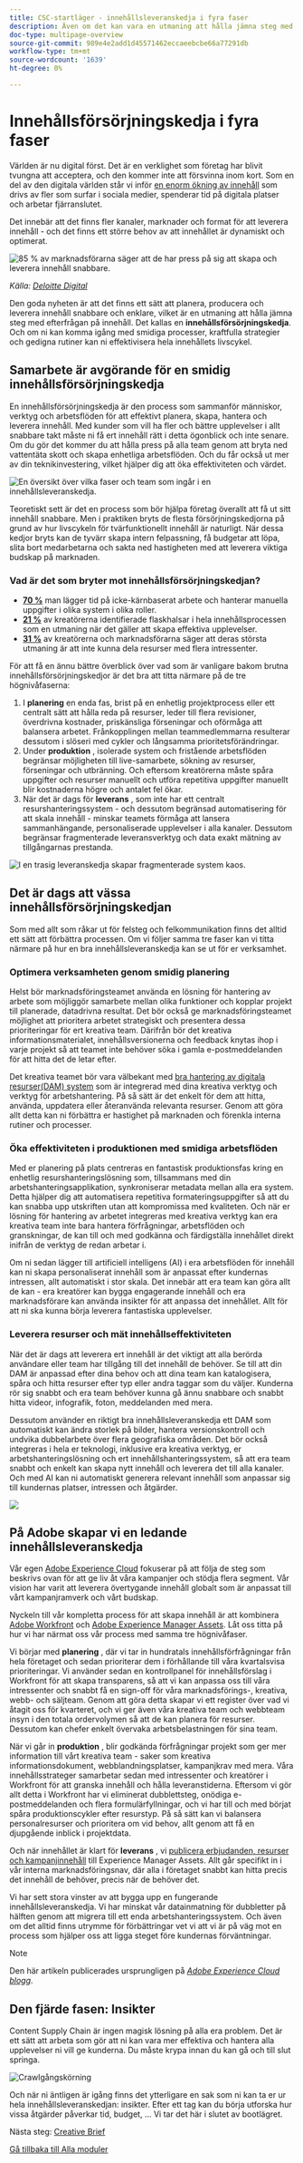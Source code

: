```yaml
---
title: CSC-startläger - innehållsleveranskedja i fyra faser
description: Även om det kan vara en utmaning att hålla jämna steg med den ökande efterfrågan på innehåll kan ni planera, producera och leverera innehåll snabbt och enkelt med en väldesignad innehållsleveranskedja.
doc-type: multipage-overview
source-git-commit: 989e4e2add1d45571462eccaeebcbe66a77291db
workflow-type: tm+mt
source-wordcount: '1639'
ht-degree: 0%

---
```


# Innehållsförsörjningskedja i fyra faser

Världen är nu digital först. Det är en verklighet som företag har blivit tvungna att acceptera, och den kommer inte att försvinna inom kort. Som en del av den digitala världen står vi inför [en enorm ökning av innehåll](https://www.prnewswire.com/news-releases/content-marketing-market-size-to-grow-by-usd-487-24-billion--by-objective-platform-end-user-and-geography---forecast-and-analysis-2022-2026--301562808.html) som drivs av fler som surfar i sociala medier, spenderar tid på digitala platser och arbetar fjärranslutet.

Det innebär att det finns fler kanaler, marknader och format för att leverera innehåll - och det finns ett större behov av att innehållet är dynamiskt och optimerat.

![85 % av marknadsförarna säger att de har press på sig att skapa och leverera innehåll snabbare.](./images/pressure-to-create-content.png)

_Källa:_ [_Deloitte Digital_](https://www2.deloitte.com/content/dam/Deloitte/uk/Documents/consultancy/deloitte-uk-future-of-experience-time-to-market.pdf)

Den goda nyheten är att det finns ett sätt att planera, producera och leverera innehåll snabbare och enklare, vilket är en utmaning att hålla jämna steg med efterfrågan på innehåll. Det kallas en  **innehållsförsörjningskedja**. Och om ni kan komma igång med smidiga processer, kraftfulla strategier och gedigna rutiner kan ni effektivisera hela innehållets livscykel.

## Samarbete är avgörande för en smidig innehållsförsörjningskedja

En innehållsförsörjningskedja är den process som sammanför människor, verktyg och arbetsflöden för att effektivt planera, skapa, hantera och leverera innehåll. Med kunder som vill ha fler och bättre upplevelser i allt snabbare takt måste ni få ert innehåll rätt i detta ögonblick och inte senare. Om du gör det kommer du att hålla press på alla team genom att bryta ned vattentäta skott och skapa enhetliga arbetsflöden. Och du får också ut mer av din teknikinvestering, vilket hjälper dig att öka effektiviteten och värdet.

![En översikt över vilka faser och team som ingår i en innehållsleveranskedja.](./images/csc-overview.png)

Teoretiskt sett är det en process som bör hjälpa företag överallt att få ut sitt innehåll snabbare. Men i praktiken bryts de flesta försörjningskedjorna på grund av hur livscykeln för tvärfunktionellt innehåll är naturligt. När dessa kedjor bryts kan de tyvärr skapa intern felpassning, få budgetar att löpa, slita bort medarbetarna och sakta ned hastigheten med att leverera viktiga budskap på marknaden.

### Vad är det som bryter mot innehållsförsörjningskedjan?

- [**70 %**](https://business.adobe.com/resources/reports/future-creative-experiences.html) man lägger tid på icke-kärnbaserat arbete och hanterar manuella uppgifter i olika system i olika roller.
- [**21 %**](https://business.adobe.com/resources/reports/future-creative-experiences.html) av kreatörerna identifierade flaskhalsar i hela innehållsprocessen som en utmaning när det gäller att skapa effektiva upplevelser.
- [**31 %**](https://www.fotoware.com/blog/dam-industry-trends-by-fotoware) av kreatörerna och marknadsförarna säger att deras största utmaning är att inte kunna dela resurser med flera intressenter.

För att få en ännu bättre överblick över vad som är vanligare bakom brutna innehållsförsörjningskedjor är det bra att titta närmare på de tre högnivåfaserna:

1. I  **planering**  en enda fas, brist på en enhetlig projektprocess eller ett centralt sätt att hålla reda på resurser, leder till flera revisioner, överdrivna kostnader, priskänsliga förseningar och oförmåga att balansera arbetet. Frånkopplingen mellan teammedlemmarna resulterar dessutom i slöseri med cykler och långsamma prioritetsförändringar.
2. Under  **produktion** , isolerade system och fristående arbetsflöden begränsar möjligheten till live-samarbete, sökning av resurser, förseningar och utbränning. Och eftersom kreatörerna måste spåra uppgifter och resurser manuellt och utföra repetitiva uppgifter manuellt blir kostnaderna högre och antalet fel ökar.
3. När det är dags för  **leverans** , som inte har ett centralt resurshanteringssystem - och dessutom begränsad automatisering för att skala innehåll - minskar teamets förmåga att lansera sammanhängande, personaliserade upplevelser i alla kanaler. Dessutom begränsar fragmenterade leveransverktyg och data exakt mätning av tillgångarnas prestanda.

![I en trasig leveranskedja skapar fragmenterade system kaos.](./images/fragmented-supply-chain.png)

## Det är dags att vässa innehållsförsörjningskedjan

Som med allt som råkar ut för felsteg och felkommunikation finns det alltid ett sätt att förbättra processen. Om vi följer samma tre faser kan vi titta närmare på hur en bra innehållsleveranskedja kan se ut för er verksamhet.

### Optimera verksamheten genom smidig planering

Helst bör marknadsföringsteamet använda en lösning för hantering av arbete som möjliggör samarbete mellan olika funktioner och kopplar projekt till planerade, datadrivna resultat. Det bör också ge marknadsföringsteamet möjlighet att prioritera arbetet strategiskt och presentera dessa prioriteringar för ert kreativa team. Därifrån bör det kreativa informationsmaterialet, innehållsversionerna och feedback knytas ihop i varje projekt så att teamet inte behöver söka i gamla e-postmeddelanden för att hitta det de letar efter.

Det kreativa teamet bör vara välbekant med [bra hantering av digitala resurser](https://business.adobe.com/products/experience-manager/assets/digital-asset-management.html)[(DAM)](https://business.adobe.com/products/experience-manager/assets/digital-asset-management.html)[ system](https://business.adobe.com/products/experience-manager/assets/digital-asset-management.html) som är integrerad med dina kreativa verktyg och verktyg för arbetshantering. På så sätt är det enkelt för dem att hitta, använda, uppdatera eller återanvända relevanta resurser. Genom att göra allt detta kan ni förbättra er hastighet på marknaden och förenkla interna rutiner och processer.

### Öka effektiviteten i produktionen med smidiga arbetsflöden

Med er planering på plats centreras en fantastisk produktionsfas kring en enhetlig resurshanteringslösning som, tillsammans med din arbetshanteringsapplikation, synkroniserar metadata mellan alla era system. Detta hjälper dig att automatisera repetitiva formateringsuppgifter så att du kan snabba upp utskriften utan att kompromissa med kvaliteten. Och när er lösning för hantering av arbetet integreras med kreativa verktyg kan era kreativa team inte bara hantera förfrågningar, arbetsflöden och granskningar, de kan till och med godkänna och färdigställa innehållet direkt inifrån de verktyg de redan arbetar i.

Om ni sedan lägger till artificiell intelligens (AI) i era arbetsflöden för innehåll kan ni skapa personaliserat innehåll som är anpassat efter kundernas intressen, allt automatiskt i stor skala. Det innebär att era team kan göra allt de kan - era kreatörer kan bygga engagerande innehåll och era marknadsförare kan använda insikter för att anpassa det innehållet. Allt för att ni ska kunna börja leverera fantastiska upplevelser.

### Leverera resurser och mät innehållseffektiviteten

När det är dags att leverera ert innehåll är det viktigt att alla berörda användare eller team har tillgång till det innehåll de behöver. Se till att din DAM är anpassad efter dina behov och att dina team kan katalogisera, spåra och hitta resurser efter typ eller andra taggar som du väljer. Kunderna rör sig snabbt och era team behöver kunna gå ännu snabbare och snabbt hitta videor, infografik, foton, meddelanden med mera.

Dessutom använder en riktigt bra innehållsleveranskedja ett DAM som automatiskt kan ändra storlek på bilder, hantera versionskontroll och undvika dubbelarbete över flera geografiska områden. Det bör också integreras i hela er teknologi, inklusive era kreativa verktyg, er arbetshanteringslösning och ert innehållshanteringssystem, så att era team snabbt och enkelt kan skapa nytt innehåll och leverera det till alla kanaler. Och med AI kan ni automatiskt generera relevant innehåll som anpassar sig till kundernas platser, intressen och åtgärder.

![](./images/csc-in-action.png)

## På Adobe skapar vi en ledande innehållsleveranskedja

Vår egen [Adobe Experience Cloud](https://business.adobe.com/) fokuserar på att följa de steg som beskrivs ovan för att ge liv åt våra kampanjer och stödja flera segment. Vår vision har varit att leverera övertygande innehåll globalt som är anpassat till vårt kampanjramverk och vårt budskap.

Nyckeln till vår kompletta process för att skapa innehåll är att kombinera [Adobe Workfront](https://business.adobe.com/products/workfront/main.html/) och [Adobe Experience Manager Assets](https://business.adobe.com/products/experience-manager/assets/aem-assets.html). Låt oss titta på hur vi har närmat oss vår process med samma tre högnivåfaser.

Vi börjar med  **planering** , där vi tar in hundratals innehållsförfrågningar från hela företaget och sedan prioriterar dem i förhållande till våra kvartalsvisa prioriteringar. Vi använder sedan en kontrollpanel för innehållsförslag i Workfront för att skapa transparens, så att vi kan anpassa oss till våra intressenter och snabbt få en sign-off för våra marknadsförings-, kreativa, webb- och säljteam. Genom att göra detta skapar vi ett register över vad vi åtagit oss för kvarteret, och vi ger även våra kreativa team och webbteam insyn i den totala ordervolymen så att de kan planera för resurser. Dessutom kan chefer enkelt övervaka arbetsbelastningen för sina team.

När vi går in  **produktion** , blir godkända förfrågningar projekt som ger mer information till vårt kreativa team - saker som kreativa informationsdokument, webblandningsplatser, kampanjkrav med mera. Våra innehållsstrateger samarbetar sedan med intressenter och kreatörer i Workfront för att granska innehåll och hålla leveranstiderna. Eftersom vi gör allt detta i Workfront har vi eliminerat dubblettsteg, onödiga e-postmeddelanden och flera formulärfyllningar, och vi har till och med börjat spåra produktionscykler efter resurstyp. På så sätt kan vi balansera personalresurser och prioritera om vid behov, allt genom att få en djupgående inblick i projektdata.

Och när innehållet är klart för  **leverans** , vi [publicera erbjudanden, resurser och kampanjinnehåll](https://business.adobe.com/customer-success-stories/adobe-content-hub-case-study.html) till Experience Manager Assets. Allt går specifikt in i vår interna marknadsföringsnav, där alla i företaget snabbt kan hitta precis det innehåll de behöver, precis när de behöver det.

Vi har sett stora vinster av att bygga upp en fungerande innehållsleveranskedja. Vi har minskat vår datainmatning för dubbletter på hälften genom att migrera till ett enda arbetshanteringssystem. Och även om det alltid finns utrymme för förbättringar vet vi att vi är på väg mot en process som hjälper oss att ligga steget före kundernas förväntningar.

>[!NOTE]
>
> Den här artikeln publicerades ursprungligen på [_Adobe Experience Cloud blogg_](https://business.adobe.com/blog/how-to/create-a-content-supply-chain-that-will-stand-the-test-of-time).

## Den fjärde fasen: Insikter

Content Supply Chain är ingen magisk lösning på alla era problem. Det är ett sätt att arbeta som gör att ni kan vara mer effektiva och hantera alla upplevelser ni vill ge kunderna. Du måste krypa innan du kan gå och till slut springa.

![Crawlgångskörning](./images/crawl-walk-run.png)

Och när ni äntligen är igång finns det ytterligare en sak som ni kan ta er ur hela innehållsleveranskedjan: insikter. Efter ett tag kan du börja utforska hur vissa åtgärder påverkar tid, budget, ... Vi tar det här i slutet av bootlägret.

Nästa steg: [Creative Brief](./creative-brief.md)

[Gå tillbaka till Alla moduler](./overview.md)
